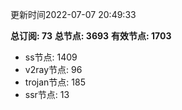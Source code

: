 更新时间2022-07-07 20:49:33

**总订阅: 73**
**总节点: 3693**
**有效节点: 1703**
- ss节点: 1409
- v2ray节点: 96
- trojan节点: 185
- ssr节点: 13
